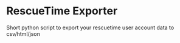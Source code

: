 # RescueTime Exporter

Short python script to export your rescuetime user account data to csv/html/json